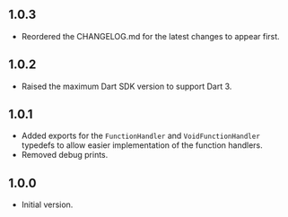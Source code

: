 ## 1.0.3

- Reordered the CHANGELOG.md for the latest changes to appear first.

## 1.0.2

- Raised the maximum Dart SDK version to support Dart 3.

## 1.0.1

- Added exports for the `FunctionHandler` and `VoidFunctionHandler` typedefs to allow easier implementation of
  the function handlers.
- Removed debug prints.

## 1.0.0

- Initial version.

